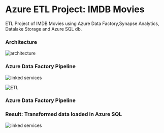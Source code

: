 # Azure ETL Project: IMDB Movies

ETL Project of IMDB Movies using Azure Data Factory,Synapse Analytics, Datalake Storage and Azure SQL db. 

### Architecture 

![architecture](https://drive.google.com/uc?id=1rG4AkjeGjXMjNHFDmMyMFyletJ33ZoiN)

### Azure Data Factory Pipeline

![linked services](https://drive.google.com/uc?id=1zJKSMLm9XxvFmH7TbXNzgRmggPYTG9Br)

![ETL](https://drive.google.com/uc?id=1vBauQqB060s_4CrU14kpCDzidDWWXcic)

### Azure Data Factory Pipeline

### Result: Transformed data loaded in Azure SQL

![linked services](https://drive.google.com/uc?id=1RCXWlDVLwLMgWVdBcovCUUzBtNfhaLZl)
